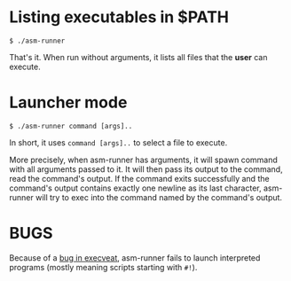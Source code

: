 # Listing executables in $PATH

`$ ./asm-runner`

That's it.
When run without arguments, it lists all files that the **user** can execute.

# Launcher mode

`$ ./asm-runner command [args]..`

In short, it uses `command [args]..` to select a file to execute.

More precisely, when asm-runner has arguments, it will spawn command with all
arguments passed to it. It will then pass its output to the command, read the
command's output. If the command exits successfully and the command's output
contains exactly one newline as its last character, asm-runner will try to exec
into the command named by the command's output.

# BUGS

Because of a [bug in execveat][1], asm-runner fails to launch interpreted
programs (mostly meaning scripts starting with `#!`).


[1]: <https://manpages.debian.org/unstable/manpages-dev/execveat.2.en.html#ENOENT>
